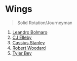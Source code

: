 Wings
===
>Solid Rotation/Journeyman

1. [Leandro Bolmaro](players/leandro_bolmaro.md)
1. [CJ Elleby](players/cj_elleby.md)
1. [Cassius Stanley](players/cassius_stanley.md)
1. [Robert Woodard](players/robert_woodard.md)
1. [Tyler Bey](players/tyler_bey.md)
